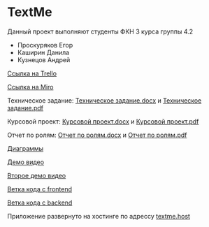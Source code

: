 # TextMe

Данный проект выполняют студенты ФКН 3 курса группы 4.2
+ Проскуряков Егор
+ Каширин Данила
+ Кузнецов Андрей

[Ссылка на Trello](https://trello.com/b/yBsu3SbX/textme-messenger)

[Ссылка на Miro](https://miro.com/app/board/o9J_lNiQtMY=/)

Техническое задание: [Техническое задание.docx](/Documents/Техническое%20Задание.docx) и [Техническое задание.pdf](/Documents/Техническое%20Задание.pdf)

Курсовой проект: [Курсовой проект.docx](/Documents/Курсовой%20проект.docx) и [Курсовой проект.pdf](/Documents/Курсовой%20проект.pdf)

Отчет по ролям: [Отчет по ролям.docx](/Documents/Отчет%20по%20ролям.docx) и [Отчет по ролям.pdf](/Documents/Отчет%20по%20ролям.pdf)

[Диаграммы](/Documents/Diagrams)

[Демо видео](https://drive.google.com/file/d/1h7PCqwaMXUAjxqgJFjQ7SOpZEEAHpRrk/view?usp=sharing)

[Второе демо видео](https://drive.google.com/file/d/1sjf5W0Lc35aQt0jG-n6c_nqA3w43OmV8/view?usp=sharing)

[Ветка кода с frontend](https://github.com/Proskuryakov/TextMe/tree/frontend)

[Ветка кода с backend](https://github.com/Proskuryakov/TextMe/tree/backend)

Приложение развернуто на хостинге по адрессу [textme.host](http://textme.host)

